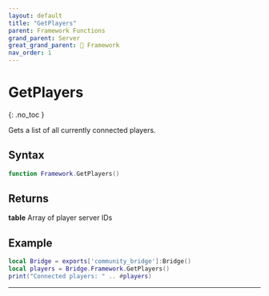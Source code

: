 ```yaml
---
layout: default
title: "GetPlayers"
parent: Framework Functions
grand_parent: Server
great_grand_parent: 🧩 Framework
nav_order: 1
---
```


# GetPlayers
{: .no_toc }

Gets a list of all currently connected players.

## Syntax

```lua
function Framework.GetPlayers()
```

## Returns

**table**
Array of player server IDs

## Example

```lua
local Bridge = exports['community_bridge']:Bridge()
local players = Bridge.Framework.GetPlayers()
print("Connected players: " .. #players)
```

---